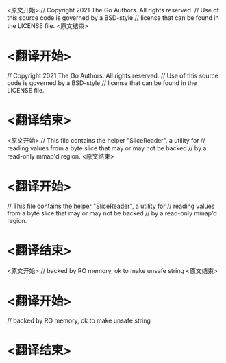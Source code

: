 
<原文开始>
// Copyright 2021 The Go Authors. All rights reserved.
// Use of this source code is governed by a BSD-style
// license that can be found in the LICENSE file.
<原文结束>

# <翻译开始>
// Copyright 2021 The Go Authors. All rights reserved.
// Use of this source code is governed by a BSD-style
// license that can be found in the LICENSE file.
# <翻译结束>


<原文开始>
// This file contains the helper "SliceReader", a utility for
// reading values from a byte slice that may or may not be backed
// by a read-only mmap'd region.
<原文结束>

# <翻译开始>
// This file contains the helper "SliceReader", a utility for
// reading values from a byte slice that may or may not be backed
// by a read-only mmap'd region.
# <翻译结束>


<原文开始>
// backed by RO memory, ok to make unsafe string
<原文结束>

# <翻译开始>
// backed by RO memory, ok to make unsafe string
# <翻译结束>

